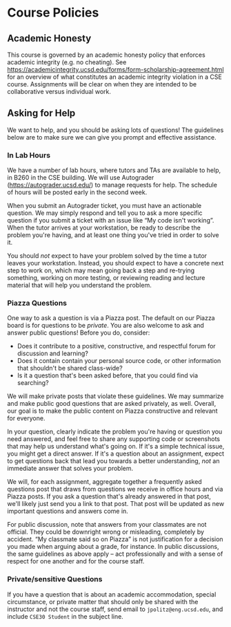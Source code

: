 # Course Policies

## Academic Honesty

This course is governed by an academic honesty policy that enforces academic integrity (e.g. no cheating). See https://academicintegrity.ucsd.edu/forms/form-scholarship-agreement.html for an overview of what constitutes an academic integrity violation in a CSE course. Assignments will be clear on when they are intended to be collaborative versus individual work.

## Asking for Help

We want to help, and you should be asking lots of questions! The guidelines below are to make sure we can give you prompt and effective assistance.

### In Lab Hours

We have a number of lab hours, where tutors and TAs are available to help, in B260 in the CSE building. We will use Autograder (https://autograder.ucsd.edu/) to manage requests for help. The schedule of hours will be posted early in the second week. 

When you submit an Autograder ticket, you must have an actionable question. We may simply respond and tell you to ask a more specific question if you submit a ticket with an issue like “My code isn't working”. When the tutor arrives at your workstation, be ready to describe the problem you're having, and at least one thing you've tried in order to solve it.

You should _not_ expect to have your problem solved by the time a tutor leaves your workstation. Instead, you should expect to have a concrete next step to work on, which may mean going back a step and re-trying something, working on more testing, or reviewing reading and lecture material that will help you understand the problem.

### Piazza Questions

One way to ask a question is via a Piazza post. The default on our Piazza board is for questions to be _private_. You are also welcome to ask and answer public questions! Before you do, consider:

- Does it contribute to a positive, constructive, and respectful forum for discussion and learning?
- Does it contain contain your personal source code, or other information that shouldn't be shared class-wide?
- Is it a question that's been asked before, that you could find via searching?

We will make private posts that violate these guidelines. We may summarize and make public good questions that are asked privately, as well. Overall, our goal is to make the public content on Piazza constructive and relevant for everyone.

In your question, clearly indicate the problem you're having or question you need answered, and feel free to share any supporting code or screenshots that may help us understand what's going on. If it's a simple technical issue, you might get a direct answer. If it's a question about an assignment, expect to get questions back that lead you towards a better understanding, _not_ an immediate answer that solves your problem.

We will, for each assignment, aggregate together a frequently asked questions post that draws from questions we receive in office hours and via Piazza posts. If you ask a question that's already answered in that post, we'll likely just send you a link to that post. That post will be updated as new important questions and answers come in.

For public discussion, note that answers from your classmates are not official. They could be downright wrong or misleading, completely by accident. “My classmate said so on Piazza” is not justification for a decision you made when arguing about a grade, for instance. In public discussions, the same guidelines as above apply – act professionally and with a sense of respect for one another and for the course staff.

### Private/sensitive Questions

If you have a question that is about an academic accommodation, special circumstance, or private matter that should only be shared with the instructor and not the course staff, send email to `jpolitz@eng.ucsd.edu`, and include `CSE30 Student` in the subject line.

